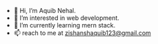 - 👋 Hi, I’m Aquib Nehal.
- 👀 I’m interested in web development.
- 🌱 I’m currently learning mern stack.
- 📫 reach to  me at zishanshaquib123@gmail.com

<!---
aquibnehal/aquibnehal is a ✨ special ✨ repository because its `README.md` (this file) appears on your GitHub profile.
You can click the Preview link to take a look at your changes.
--->
